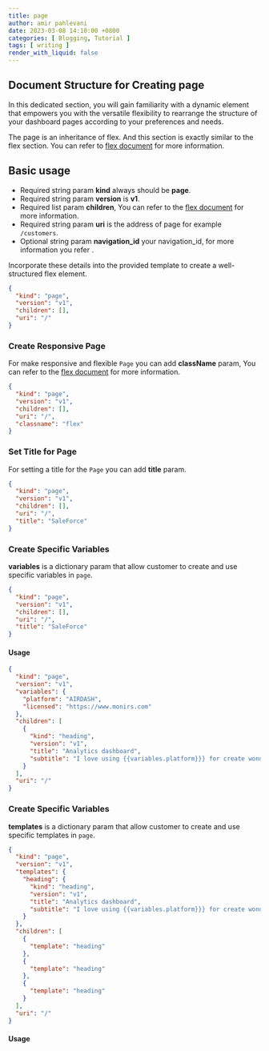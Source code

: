 ```yaml
---
title: page
author: amir pahlevani
date: 2023-03-08 14:10:00 +0800
categories: [ Blogging, Tutorial ]
tags: [ writing ]
render_with_liquid: false
---
```


## Document Structure for Creating page

In this dedicated section, you will gain familiarity with a dynamic element that empowers you with the versatile
flexibility to rearrange the structure of your dashboard pages according to your preferences and needs.

The page is an inheritance of flex. And this section is exactly similar to the flex section. You can refer
to [flex document](https://github.com/airdashio/documentation/blob/main/docs/_posts/flex.md) for more information.

## Basic usage

- Required string param **kind** always should be **page**.
- Required string param **version** is **v1**.
- Required list param **children**, You can refer to
  the [flex document](https://github.com/airdashio/documentation/blob/main/docs/_posts/flex.md) for more information.
- Required string param **uri** is the address of page for example `/customers`.
- Optional string param **navigation_id** your navigation_id, for more information you refer []().

Incorporate these details into the provided template to create a well-structured flex element.

```json
{
  "kind": "page",
  "version": "v1",
  "children": [],
  "uri": "/"
}
```

### Create Responsive Page

For make responsive and flexible `Page` you can add **className** param, You can refer to
the [flex document](https://github.com/airdashio/documentation/blob/main/docs/_posts/flex.md) for more information.

```json
{
  "kind": "page",
  "version": "v1",
  "children": [],
  "uri": "/",
  "classname": "flex"
}
```

### Set Title for Page

For setting a title for the `Page` you can add **title** param.

```json
{
  "kind": "page",
  "version": "v1",
  "children": [],
  "uri": "/",
  "title": "SaleForce"
}
```

### Create Specific Variables

**variables** is a dictionary param that allow customer to create and use specific variables in `page`.

```json
{
  "kind": "page",
  "version": "v1",
  "children": [],
  "uri": "/",
  "title": "SaleForce"
}
```

#### Usage

```json
{
  "kind": "page",
  "version": "v1",
  "variables": {
    "platform": "AIRDASH",
    "licensed": "https://www.monirs.com"
  },
  "children": [
    {
      "kind": "heading",
      "version": "v1",
      "title": "Analytics dashboard",
      "subtitle": "I love using {{variables.platform}}} for create wonderful dashboards; their site is {{variables.licensed}}}."
    }
  ],
  "uri": "/"
}
```

### Create Specific Variables

**templates** is a dictionary param that allow customer to create and use specific templates in `page`.

```json
{
  "kind": "page",
  "version": "v1",
  "templates": {
    "heading": {
      "kind": "heading",
      "version": "v1",
      "title": "Analytics dashboard",
      "subtitle": "I love using {{variables.platform}}} for create wonderful dashboards; their site is {{variables.licensed}}}."
    }
  },
  "children": [
    {
      "template": "heading"
    },
    {
      "template": "heading"
    },
    {
      "template": "heading"
    }
  ],
  "uri": "/"
}
```

#### Usage
